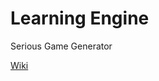 # Learning Engine

Serious Game Generator 

[Wiki](https://github.com/plancien/learning-engine/wiki)
